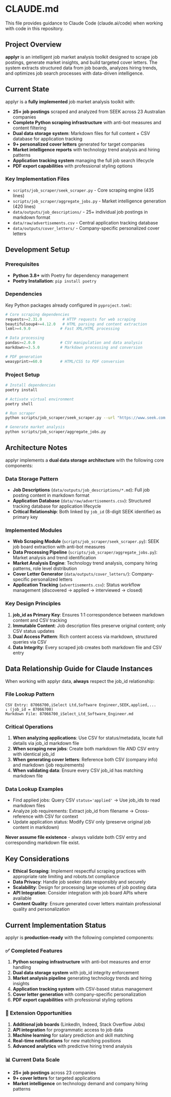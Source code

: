 # CLAUDE.md

This file provides guidance to Claude Code (claude.ai/code) when working with code in this repository.

## Project Overview

**applyr** is an intelligent job market analysis toolkit designed to scrape job postings, generate market insights, and build targeted cover letters. The system extracts structured data from job boards, analyzes hiring trends, and optimizes job search processes with data-driven intelligence.

## Current State

applyr is a **fully implemented** job market analysis toolkit with:

- **25+ job postings** scraped and analyzed from SEEK across 23 Australian companies
- **Complete Python scraping infrastructure** with anti-bot measures and content filtering
- **Dual data storage system**: Markdown files for full content + CSV database for application tracking
- **9+ personalized cover letters** generated for target companies
- **Market intelligence reports** with technology trend analysis and hiring patterns
- **Application tracking system** managing the full job search lifecycle
- **PDF export capabilities** with professional styling options

### Key Implementation Files

- `scripts/job_scraper/seek_scraper.py` - Core scraping engine (435 lines)
- `scripts/job_scraper/aggregate_jobs.py` - Market intelligence generation (420 lines)
- `data/outputs/job_descriptions/` - 25+ individual job postings in markdown format
- `data/raw/advertisements.csv` - Central application tracking database
- `data/outputs/cover_letters/` - Company-specific personalized cover letters

## Development Setup

### Prerequisites

- **Python 3.8+** with Poetry for dependency management
- **Poetry Installation**: `pip install poetry`

### Dependencies

Key Python packages already configured in `pyproject.toml`:

```python
# Core scraping dependencies
requests>=2.31.0         # HTTP requests for web scraping
beautifulsoup4>=4.12.0   # HTML parsing and content extraction  
lxml>=4.9.0             # Fast XML/HTML processing

# Data processing
pandas>=2.0.0           # CSV manipulation and data analysis
markdown>=3.5.0         # Markdown processing and conversion

# PDF generation
weasyprint>=60.0        # HTML/CSS to PDF conversion
```

### Project Setup

```bash
# Install dependencies
poetry install

# Activate virtual environment  
poetry shell

# Run scraper
python scripts/job_scraper/seek_scraper.py --url "https://www.seek.com.au/job/87066700"

# Generate market analysis
python scripts/job_scraper/aggregate_jobs.py
```

## Architecture Notes

applyr implements a **dual data storage architecture** with the following core components:

### Data Storage Pattern

- **Job Descriptions** (`data/outputs/job_descriptions/*.md`): Full job posting content in markdown format
- **Application Database** (`data/raw/advertisements.csv`): Structured tracking database for application lifecycle
- **Critical Relationship**: Both linked by `job_id` (8-digit SEEK identifier) as primary key

### Implemented Modules

- **Web Scraping Module** (`scripts/job_scraper/seek_scraper.py`): SEEK job board extraction with anti-bot measures
- **Data Processing Pipeline** (`scripts/job_scraper/aggregate_jobs.py`): Market analysis and trend identification  
- **Market Analysis Engine**: Technology trend analysis, company hiring patterns, role level distribution
- **Cover Letter Generator** (`data/outputs/cover_letters/`): Company-specific personalized letters
- **Application Tracking** (`advertisements.csv`): Status workflow management (discovered → applied → interviewed → closed)

### Key Design Principles

1. **job_id as Primary Key**: Ensures 1:1 correspondence between markdown content and CSV tracking
2. **Immutable Content**: Job description files preserve original content; only CSV status updates
3. **Dual Access Pattern**: Rich content access via markdown, structured queries via CSV
4. **Data Integrity**: Every scraped job creates both markdown file and CSV entry

## Data Relationship Guide for Claude Instances

When working with applyr data, **always** respect the job_id relationship:

### File Lookup Pattern
```
CSV Entry: 87066700,iSelect Ltd,Software Engineer,SEEK,applied,...
↓ (job_id = 87066700)
Markdown File: 87066700_iSelect_Ltd_Software_Engineer.md
```

### Critical Operations
1. **When analyzing applications**: Use CSV for status/metadata, locate full details via job_id markdown file
2. **When scraping new jobs**: Create both markdown file AND CSV entry with identical job_id
3. **When generating cover letters**: Reference both CSV (company info) and markdown (job requirements)
4. **When validating data**: Ensure every CSV job_id has matching markdown file

### Data Lookup Examples
- Find applied jobs: Query CSV `status='applied'` → Use job_ids to read markdown files
- Analyze job requirements: Extract job_id from filename → Cross-reference with CSV for context
- Update application status: Modify CSV only (preserve original job content in markdown)

**Never assume file existence** - always validate both CSV entry and corresponding markdown file exist.

## Key Considerations

- **Ethical Scraping**: Implement respectful scraping practices with appropriate rate limiting and robots.txt compliance
- **Data Privacy**: Handle job seeker data responsibly and securely
- **Scalability**: Design for processing large volumes of job posting data
- **API Integration**: Consider integration with job board APIs where available
- **Content Quality**: Ensure generated cover letters maintain professional quality and personalization

## Current Implementation Status

applyr is **production-ready** with the following completed components:

### ✅ Completed Features
1. **Python scraping infrastructure** with anti-bot measures and error handling
2. **Dual data storage system** with job_id integrity enforcement  
3. **Market analysis pipeline** generating technology trends and hiring insights
4. **Application tracking system** with CSV-based status management
5. **Cover letter generation** with company-specific personalization
6. **PDF export capabilities** with professional styling options

### 🔧 Extension Opportunities  
1. **Additional job boards** (LinkedIn, Indeed, Stack Overflow Jobs)
2. **API integration** for programmatic access to job data
3. **Machine learning** for salary prediction and skill matching
4. **Real-time notifications** for new matching positions
5. **Advanced analytics** with predictive hiring trend analysis

### 📊 Current Data Scale
- **25+ job postings** across 23 companies
- **9+ cover letters** for targeted applications  
- **Market intelligence** on technology demand and company hiring patterns